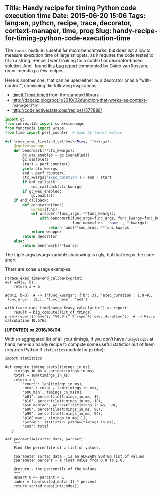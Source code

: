 Title: Handy recipe for timing Python code execution time
Date: 2015-06-20 15:06
Tags: lang:en, python, recipe, trace, decorator, context-manager, time, prog
Slug: handy-recipe-for-timing-python-code-execution-time
---
The `timeit` module is useful for micro benchmarks, but does not allow to measure execution time of large snippets, as it requires the code tested to fit in a string.
Hence, I went looking for a context or decorator-based solution. And I found [this bug report](https://bugs.python.org/issue19495) commented by Guido van Rossum, recommending a few recipes.

Here is another one, that can be used either as a decorator or as a "with-context", combining the following inspirations:

- [timeit.Timer.timeit](https://hg.python.org/cpython/file/tip/Lib/timeit.py#l165) from the standard library
- http://dabeaz.blogspot.it/2010/02/function-that-works-as-context-manager.html
- http://code.activestate.com/recipes/577896/

```python
import gc
from contextlib import contextmanager
from functools import wraps
from time import perf_counter  # used by timeit module

def trace_exec_time(end_callback=None, **kwargs):
    @contextmanager
    def benchmark(**ctx_kwargs):
        gc_was_enabled = gc.isenabled()
        gc.disable()
        start = perf_counter()
        yield ctx_kwargs
        end = perf_counter()
        ctx_kwargs['exec_duration'] = end - start
        if end_callback:
            end_callback(ctx_kwargs)
        if gc_was_enabled:
            gc.enable()
    if end_callback:
        def decorator(func):
            @wraps(func)
            def wrapper(*func_args, **func_kwargs):
                with benchmark(func_args=func_args, func_kwargs=func_kwargs,
                		       func_name=func.__name__, **kwargs):
                    return func(*func_args, **func_kwargs)
            return wrapper
        return decorator
    else:
        return benchmark(**kwargs)
```

The triple args/kwargs variable shadowing is ugly, but that keeps the code short.

There are some usage examples:

	@trace_exec_time(end_callback=print)
    def add(a, b):
    	return a + b
    
    add(2, b=3)  # -> {'func_kwargs': {'b': 3}, 'exec_duration': 1.9-06, 'func_args': (2,), 'func_name': 'add'}

    with trace_exec_time(name='Heavy calculation') as report:
    	result = big_compute(list_of_things)
    print(report['name'], "%0.3fs" % report['exec_duration'])  # -> Heavy calculation 10.576s

__[UPDATED] on 2016/08/04__

With an aggregated list of all your timings, if you don't have `numpy`/`scipy` at hand, here is a handy recipe to compute some useful statistics out of them (requires Python 3 `statistics` module for `pstdev`):
```
import statistics

def compute_timing_stats(timings_in_ms):
    timings_in_ms = sorted(timings_in_ms)
    total = sum(timings_in_ms)
    return = {
        'count': len(timings_in_ms),
        'mean': total / len(timings_in_ms),
        'p00_min', timings_in_ms[0],
        'p01', percentile(timings_in_ms, 1),
        'p10', percentile(timings_in_ms, 10),
        'p50_median', percentile(timings_in_ms, 50),
        'p90', percentile(timings_in_ms, 90),
        'p99', percentile(timings_in_ms, 99),
        'p100_max', timings_in_ms[-1],
        'pstdev': statistics.pstdev(timings_in_ms),
        'sum': total
   }
   
def percentile(sorted_data, percent):
    """
    Find the percentile of a list of values.

    @parameter sorted_data - is an ALREADY SORTED list of values
    @parameter percent - a float value from 0.0 to 1.0.

    @return - the percentile of the values
    """
    assert 0 <= percent < 1
    index = (len(sorted_data)-1) * percent
    return sorted_data[int(index)]
```
